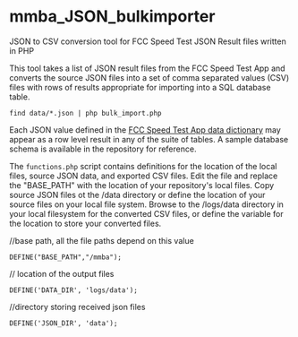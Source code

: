 # mmba_JSON_bulkimporter
JSON to CSV conversion tool for FCC Speed Test JSON Result files written in PHP

This tool takes a list of JSON result files from the FCC Speed Test App and converts the source JSON files into a set of comma separated values (CSV) files with rows of results appropriate for importing into a SQL database table.  

`find data/*.json | php bulk_import.php`

Each JSON value defined in the [FCC Speed Test App data dictionary](https://github.com/FCC/mobile-mba-androidapp/wiki/Data-Representation) may appear as a row level result in any of the suite of tables.  A sample database schema is available in the repository for reference.

The `functions.php` script contains definitions for the location of the local files, source JSON data, and exported CSV files.  Edit the file and replace the "BASE_PATH" with the location of your repository's local files.  Copy source JSON files ot the /data directory or define the location of your source files on your local file system.  Browse to the /logs/data directory in your local filesystem for the converted CSV files, or define the variable for the location to store your converted files.

//base path, all the file paths depend on this value

`DEFINE("BASE_PATH","/mmba");`

// location of the output files

`DEFINE('DATA_DIR', 'logs/data');` 

//directory storing received json files

`DEFINE('JSON_DIR', 'data');`
